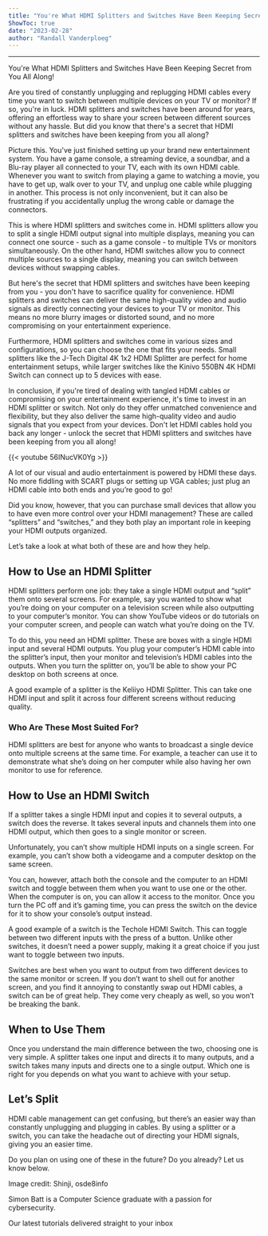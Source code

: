```yaml
---
title: "You're What HDMI Splitters and Switches Have Been Keeping Secret from You All Along!"
ShowToc: true 
date: "2023-02-28"
author: "Randall Vanderploeg"
---
```

*****
You're What HDMI Splitters and Switches Have Been Keeping Secret from You All Along!

Are you tired of constantly unplugging and replugging HDMI cables every time you want to switch between multiple devices on your TV or monitor? If so, you're in luck. HDMI splitters and switches have been around for years, offering an effortless way to share your screen between different sources without any hassle. But did you know that there's a secret that HDMI splitters and switches have been keeping from you all along? 

Picture this. You've just finished setting up your brand new entertainment system. You have a game console, a streaming device, a soundbar, and a Blu-ray player all connected to your TV, each with its own HDMI cable. Whenever you want to switch from playing a game to watching a movie, you have to get up, walk over to your TV, and unplug one cable while plugging in another. This process is not only inconvenient, but it can also be frustrating if you accidentally unplug the wrong cable or damage the connectors.

This is where HDMI splitters and switches come in. HDMI splitters allow you to split a single HDMI output signal into multiple displays, meaning you can connect one source - such as a game console - to multiple TVs or monitors simultaneously. On the other hand, HDMI switches allow you to connect multiple sources to a single display, meaning you can switch between devices without swapping cables. 

But here's the secret that HDMI splitters and switches have been keeping from you - you don't have to sacrifice quality for convenience. HDMI splitters and switches can deliver the same high-quality video and audio signals as directly connecting your devices to your TV or monitor. This means no more blurry images or distorted sound, and no more compromising on your entertainment experience.

Furthermore, HDMI splitters and switches come in various sizes and configurations, so you can choose the one that fits your needs. Small splitters like the J-Tech Digital 4K 1x2 HDMI Splitter are perfect for home entertainment setups, while larger switches like the Kinivo 550BN 4K HDMI Switch can connect up to 5 devices with ease. 

In conclusion, if you're tired of dealing with tangled HDMI cables or compromising on your entertainment experience, it's time to invest in an HDMI splitter or switch. Not only do they offer unmatched convenience and flexibility, but they also deliver the same high-quality video and audio signals that you expect from your devices. Don't let HDMI cables hold you back any longer - unlock the secret that HDMI splitters and switches have been keeping from you all along!

{{< youtube 56INucVK0Yg >}} 



A lot of our visual and audio entertainment is powered by HDMI these days. No more fiddling with SCART plugs or setting up VGA cables; just plug an HDMI cable into both ends and you’re good to go!
 
Did you know, however, that you can purchase small devices that allow you to have even more control over your HDMI management? These are called “splitters” and “switches,” and they both play an important role in keeping your HDMI outputs organized.
 
Let’s take a look at what both of these are and how they help.
 
## How to Use an HDMI Splitter
 
HDMI splitters perform one job: they take a single HDMI output and “split” them onto several screens. For example, say you wanted to show what you’re doing on your computer on a television screen while also outputting to your computer’s monitor. You can show YouTube videos or do tutorials on your computer screen, and people can watch what you’re doing on the TV.
 
To do this, you need an HDMI splitter. These are boxes with a single HDMI input and several HDMI outputs. You plug your computer’s HDMI cable into the splitter’s input, then your monitor and television’s HDMI cables into the outputs. When you turn the splitter on, you’ll be able to show your PC desktop on both screens at once.
 
A good example of a splitter is the Keliiyo HDMI Splitter. This can take one HDMI input and split it across four different screens without reducing quality.
 
### Who Are These Most Suited For?
 
HDMI splitters are best for anyone who wants to broadcast a single device onto multiple screens at the same time. For example, a teacher can use it to demonstrate what she’s doing on her computer while also having her own monitor to use for reference.
 
## How to Use an HDMI Switch
 
If a splitter takes a single HDMI input and copies it to several outputs, a switch does the reverse. It takes several inputs and channels them into one HDMI output, which then goes to a single monitor or screen.
 
Unfortunately, you can’t show multiple HDMI inputs on a single screen. For example, you can’t show both a videogame and a computer desktop on the same screen.
 
You can, however, attach both the console and the computer to an HDMI switch and toggle between them when you want to use one or the other. When the computer is on, you can allow it access to the monitor. Once you turn the PC off and it’s gaming time, you can press the switch on the device for it to show your console’s output instead.
 
A good example of a switch is the Techole HDMI Switch. This can toggle between two different inputs with the press of a button. Unlike other switches, it doesn’t need a power supply, making it a great choice if you just want to toggle between two inputs.
 
Switches are best when you want to output from two different devices to the same monitor or screen. If you don’t want to shell out for another screen, and you find it annoying to constantly swap out HDMI cables, a switch can be of great help. They come very cheaply as well, so you won’t be breaking the bank.
 
## When to Use Them
 
Once you understand the main difference between the two, choosing one is very simple. A splitter takes one input and directs it to many outputs, and a switch takes many inputs and directs one to a single output. Which one is right for you depends on what you want to achieve with your setup.
 
## Let’s Split
 
HDMI cable management can get confusing, but there’s an easier way than constantly unplugging and plugging in cables. By using a splitter or a switch, you can take the headache out of directing your HDMI signals, giving you an easier time.
 
Do you plan on using one of these in the future? Do you already? Let us know below.
 
Image credit: Shinji, osde8info
 
Simon Batt is a Computer Science graduate with a passion for cybersecurity.
 
Our latest tutorials delivered straight to your inbox




